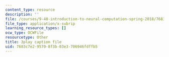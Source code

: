 ```yaml
---
content_type: resource
description: ''
file: /courses/9-40-introduction-to-neural-computation-spring-2018/7683c7e295708f3b03e3706946fdffb5_vQpo3rTwUjc.srt
file_type: application/x-subrip
learning_resource_types: []
ocw_type: OCWFile
resourcetype: Other
title: 3play caption file
uid: 7683c7e2-9570-8f3b-03e3-706946fdffb5
---
```

